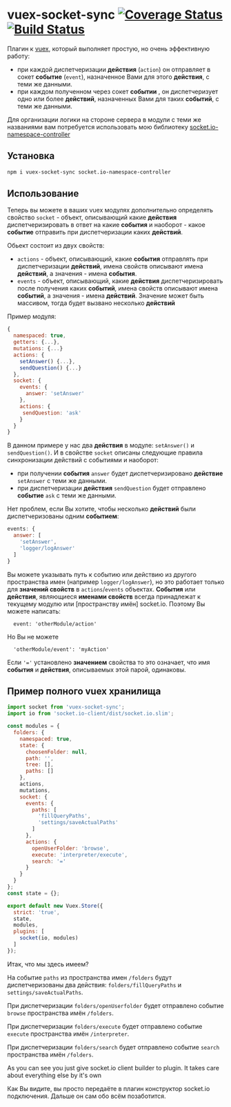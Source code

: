 # vuex-socket-sync [![Coverage Status](https://coveralls.io/repos/github/yarsky-tgz/vuex-socket-sync/badge.svg?branch=master)](https://coveralls.io/github/yarsky-tgz/vuex-socket-sync?branch=master) [![Build Status](https://travis-ci.org/yarsky-tgz/vuex-socket-sync.svg?branch=master)](https://travis-ci.org/yarsky-tgz/vuex-socket-sync)

Плагин к [vuex](https://github.com/vuejs/vuex), который выполняет простую, но очень эффективную работу:

 * при каждой диспетчеризации **действия** (`action`) он отправляет в сокет **событие** (`event`), назначенное Вами для этого **действия**, с теми же данными.
 * при каждом полученном через сокет **событии** , он диспетчеризует одно или более **действий**, назначенных Вами для таких **событий**, с теми же данными.
 
Для организации логики на стороне сервера в модули с теми же названиями вам потребуется использовать мою библиотеку [socket.io-namespace-controller](https://www.npmjs.com/package/socket.io-namespace-controller)
 
## Установка
 
```bash
npm i vuex-socket-sync socket.io-namespace-controller
```

## Использование

Теперь вы можете в ваших vuex модулях дополнительно определять свойство `socket` - объект, описывающий какие **действия** диспетчеризировать в ответ на какие **события** и наоборот - какое **событие** отправить при диспетчеризации каких **действий**. 

Обьект состоит из двух свойств:

 * `actions` - объект, описывающий, какие **события** отправлять при диспетчеризации **действий**, имена свойств описывают имена **действий**, а значения - имена **события**.
 * `events` - объект, описывающий, какие **действия** диспетчеризировать после получения каких **событий**, имена свойств описывают имена **событий**, а значения - имена **действий**. Значение может быть массивом, тогда будет вызвано несколько **действий** 

Пример модуля:

```javascript
{
  namespaced: true,
  getters: {...},
  mutations: {...}
  actions: {
    setAnswer() {...},
    sendQuestion() {...}
  },
  socket: {
    events: {
      answer: 'setAnswer'
    },
    actions: {
     sendQuestion: 'ask'
    }
  }
}
```

В данном примере у нас два **действия** в модуле: `setAnswer()` и `sendQuestion()`. И в свойстве `socket` описаны следующие правила синхронизации действий с событиями и наоборот:

 * при получении **события** `answer` будет диспетчеризировано **действие** `setAnswer` с теми же данными.
 * при диспетчеризации **действия** `sendQuestion` будет отправлено **событие** `ask` с теми же данными.

Нет проблем, если Вы хотите, чтобы несколько **действий** были диспетчеризованы одним **событием**: 

```javascript
events: {
  answer: [
    'setAnswer',
    'logger/logAnswer'
  ] 
}
```

Вы можете указывать путь к событию или действию из другого пространства имен (например `logger/logAnswer`), но это работает только для **значений свойств** в `actions`/`events` объектах. **События** или **действия**, являющиеся **именами свойств** всегда принадлежат к текущему модулю или [пространству имён] socket.io. Поэтому Вы можете написать:

```
  event: 'otherModule/action'
```

Но Вы не можете

```
  'otherModule/event': 'myAction'
```

Если `'='` установлено **значением** свойства то это означает, что имя **события** и **действия**, описываемых этой парой, одинаковы. 

## Пример полного vuex хранилища

```javascript
import socket from 'vuex-socket-sync';
import io from 'socket.io-client/dist/socket.io.slim';

const modules = {
  folders: {
    namespaced: true,
    state: {
      choosenFolder: null,
      path: '',
      tree: [],
      paths: []
    },
    actions,
    mutations,
    socket: {
      events: {
        paths: [
          'fillQueryPaths',
          'settings/saveActualPaths'
        ]
      },
      actions: {
        openUserFolder: 'browse',
        execute: 'interpreter/execute',
        search: '='
      }
    }
  }
};
const state = {};

export default new Vuex.Store({
  strict: 'true',
  state,
  modules,
  plugins: [
    socket(io, modules)
  ]
});
```

Итак, что мы здесь имеем?

На событие `paths` из пространства имен `/folders` будут диспетчеризованы два действия: `folders/fillQueryPaths` и `settings/saveActualPaths`.

При диспетчеризации `folders/openUserfolder` будет отправлено событие `browse` пространства имён `/folders`.

При диспетчеризации `folders/execute`  будет отправлено событие `execute` пространства имён `/interpreter`.

При диспетчеризации `folders/search` будет отправлено событие `search` пространства имён `/folders`.

As you can see you just give socket.io client builder to plugin. It takes care about everything else by it's own 

Как Вы видите, вы просто передаёте в плагин конструктор socket.io подключения. Дальше он сам обо всём позаботится.

